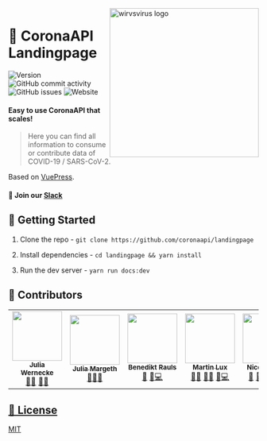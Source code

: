 <img src="https://imgur.com/BYL9tJl.png" width="300px" align="right" alt="wirvsvirus logo" />

# 🦠 CoronaAPI Landingpage

![Version](https://img.shields.io/github/package-json/v/coronaapi/landingpage?style=flat-square)
![GitHub commit activity](https://img.shields.io/github/commit-activity/w/coronaapi/landingpage?label=commits&style=flat-square)
![GitHub issues](https://img.shields.io/github/issues-raw/coronaapi/landingpage?style=flat-square)
![Website](https://img.shields.io/website?down_color=lightgrey&down_message=offline&style=flat-square&up_color=green&up_message=online&url=https%3A%2F%2Fcorona-api.org)

#### Easy to use CoronaAPI that scales!

> Here you can find all information to consume or contribute data of COVID-19 / SARS-CoV-2.

Based on [VuePress](https://vuepress.vuejs.org/).

#### 💌 Join our [Slack](https://join.slack.com/t/corona-api/shared_invite/zt-d3q97q52-2~0Jh7YV1WHVDY~TpENVtg)

## 🚀 Getting Started

1. Clone the repo - `git clone https://github.com/coronaapi/landingpage`

2. Install dependencies - `cd landingpage && yarn install`

3. Run the dev server - `yarn run docs:dev`

## 🙏 Contributors

<table>
  <tr>
    <td align="center"><a href="https://github.com/juliawernecke"><img src="https://avatars2.githubusercontent.com/u/62464663?v=4" width="100px;" alt=""/><br /><sub><b>Julia Wernecke</b></sub></a><br /><a href="#design-juliawernecke" title="Design">🎨</a><a href="https://github.com/all-contributors/all-contributors/commits?author=brauls" title="Documentation">📖</a> <a href="#question-brauls" title="Answering Questions">💬</a><a href="#maintenance-juliawernecke" title="Maintenance">🚧</a></td>
    <td align="center"><a href="https://github.com/jmargeth-th"><img src="https://avatars0.githubusercontent.com/u/23215464?v=4" width="100px;" alt=""/><br /><sub><b>Julia Margeth</b></sub></a><br /><a href="#design-juliawernecke" title="Design">🎨</a><a href="#maintenance-jmargeth-th" title="Maintenance">🚧</a><a href="https://github.com/all-contributors/all-contributors/commits?author=brauls" title="Documentation">📖</a> </td>
    <a href="https://brauls.com">
    <td align="center">
    <img src="https://avatars.githubusercontent.com/u/6483465?v=2" width="100px;" alt=""/><br /><sub><b>Benedikt Rauls</b></sub></a><br /> <a href="https://github.com/all-contributors/all-contributors/commits?author=brauls" title="Documentation">📖</a> <a href="https://github.com/all-contributors/all-contributors/pulls?q=is%3Apr+reviewed-by%3Abrauls" title="Reviewed Pull Requests">👀</a><a href="#code-brauls" title="Code">💻</a> </td>
    <td align="center"><a href="https://github.com/martiL"><img src="https://avatars.githubusercontent.com/u/5569498?v=3" width="100px;" alt=""/><br /><sub><b>Martin Lux</b></sub></a><br /><a href="https://github.com/all-contributors/all-contributors/commits?author=martiL" title="Documentation">📖</a><a href="#question-brauls" title="Answering Questions">💬</a> <a href="https://github.com/all-contributors/all-contributors/pulls?q=is%3Apr+reviewed-by%3Ajfmengels" title="Reviewed Pull Requests">👀</a><a href="#design-juliawernecke" title="Design">🎨</a> <a href="#tool-martiL" title="Tools">🔧</a><a href="#code-martiL" title="Code">💻</a> </td>
    <td align="center"><a href="https://ndo.dev"><img src="https://avatars2.githubusercontent.com/u/7415984?v=4" width="100px;" alt=""/><br /><sub><b>Nico Domino</b></sub></a><br /><a href="https://github.com/all-contributors/all-contributors/commits?author=ndom91" title="Documentation">📖</a> <a href="#tool-jakebolam" title="Tools">🔧</a> <a href="#infra-ndom91" title="Infrastructure (Hosting, Build-Tools, etc)">🚇</a> <a href="#maintenance-ndom91" title="Maintenance">🚧</a><a href="#code-ndom91" title="Code">💻</a></td>
  </tr>
</table>

## 📝 License

MIT
